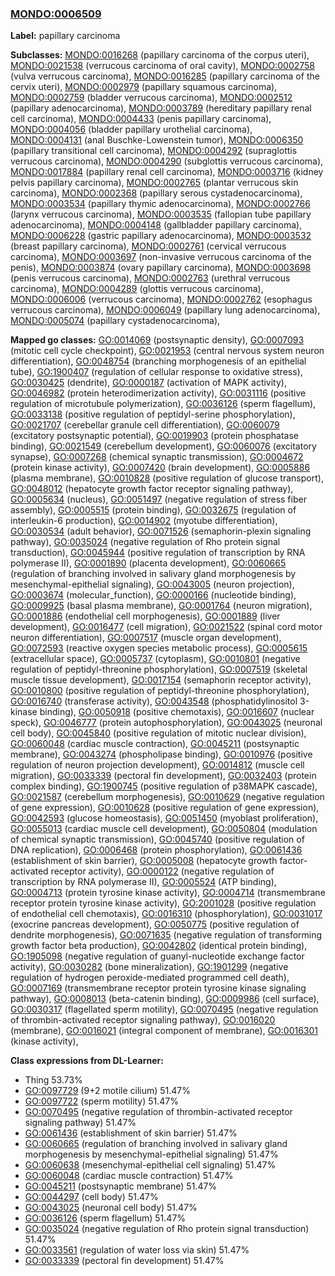 
### [MONDO:0006509](http://purl.obolibrary.org/obo/MONDO_0006509)
**Label:** papillary carcinoma

**Subclasses:** [MONDO:0016268](http://purl.obolibrary.org/obo/MONDO_0016268) (papillary carcinoma of the corpus uteri), [MONDO:0021538](http://purl.obolibrary.org/obo/MONDO_0021538) (verrucous carcinoma of oral cavity), [MONDO:0002758](http://purl.obolibrary.org/obo/MONDO_0002758) (vulva verrucous carcinoma), [MONDO:0016285](http://purl.obolibrary.org/obo/MONDO_0016285) (papillary carcinoma of the cervix uteri), [MONDO:0002979](http://purl.obolibrary.org/obo/MONDO_0002979) (papillary squamous carcinoma), [MONDO:0002759](http://purl.obolibrary.org/obo/MONDO_0002759) (bladder verrucous carcinoma), [MONDO:0002512](http://purl.obolibrary.org/obo/MONDO_0002512) (papillary adenocarcinoma), [MONDO:0003789](http://purl.obolibrary.org/obo/MONDO_0003789) (hereditary papillary renal cell carcinoma), [MONDO:0004433](http://purl.obolibrary.org/obo/MONDO_0004433) (penis papillary carcinoma), [MONDO:0004056](http://purl.obolibrary.org/obo/MONDO_0004056) (bladder papillary urothelial carcinoma), [MONDO:0004131](http://purl.obolibrary.org/obo/MONDO_0004131) (anal Buschke-Lowenstein tumor), [MONDO:0006350](http://purl.obolibrary.org/obo/MONDO_0006350) (papillary transitional cell carcinoma), [MONDO:0004292](http://purl.obolibrary.org/obo/MONDO_0004292) (supraglottis verrucous carcinoma), [MONDO:0004290](http://purl.obolibrary.org/obo/MONDO_0004290) (subglottis verrucous carcinoma), [MONDO:0017884](http://purl.obolibrary.org/obo/MONDO_0017884) (papillary renal cell carcinoma), [MONDO:0003716](http://purl.obolibrary.org/obo/MONDO_0003716) (kidney pelvis papillary carcinoma), [MONDO:0002765](http://purl.obolibrary.org/obo/MONDO_0002765) (plantar verrucous skin carcinoma), [MONDO:0002368](http://purl.obolibrary.org/obo/MONDO_0002368) (papillary serous cystadenocarcinoma), [MONDO:0003534](http://purl.obolibrary.org/obo/MONDO_0003534) (papillary thymic adenocarcinoma), [MONDO:0002766](http://purl.obolibrary.org/obo/MONDO_0002766) (larynx verrucous carcinoma), [MONDO:0003535](http://purl.obolibrary.org/obo/MONDO_0003535) (fallopian tube papillary adenocarcinoma), [MONDO:0004148](http://purl.obolibrary.org/obo/MONDO_0004148) (gallbladder papillary carcinoma), [MONDO:0006228](http://purl.obolibrary.org/obo/MONDO_0006228) (gastric papillary adenocarcinoma), [MONDO:0003532](http://purl.obolibrary.org/obo/MONDO_0003532) (breast papillary carcinoma), [MONDO:0002761](http://purl.obolibrary.org/obo/MONDO_0002761) (cervical verrucous carcinoma), [MONDO:0003697](http://purl.obolibrary.org/obo/MONDO_0003697) (non-invasive verrucous carcinoma of the penis), [MONDO:0003874](http://purl.obolibrary.org/obo/MONDO_0003874) (ovary papillary carcinoma), [MONDO:0003698](http://purl.obolibrary.org/obo/MONDO_0003698) (penis verrucous carcinoma), [MONDO:0002763](http://purl.obolibrary.org/obo/MONDO_0002763) (urethral verrucous carcinoma), [MONDO:0004289](http://purl.obolibrary.org/obo/MONDO_0004289) (glottis verrucous carcinoma), [MONDO:0006006](http://purl.obolibrary.org/obo/MONDO_0006006) (verrucous carcinoma), [MONDO:0002762](http://purl.obolibrary.org/obo/MONDO_0002762) (esophagus verrucous carcinoma), [MONDO:0006049](http://purl.obolibrary.org/obo/MONDO_0006049) (papillary lung adenocarcinoma), [MONDO:0005074](http://purl.obolibrary.org/obo/MONDO_0005074) (papillary cystadenocarcinoma), 

**Mapped go classes:** [GO:0014069](http://purl.obolibrary.org/obo/GO_0014069) (postsynaptic density), [GO:0007093](http://purl.obolibrary.org/obo/GO_0007093) (mitotic cell cycle checkpoint), [GO:0021953](http://purl.obolibrary.org/obo/GO_0021953) (central nervous system neuron differentiation), [GO:0048754](http://purl.obolibrary.org/obo/GO_0048754) (branching morphogenesis of an epithelial tube), [GO:1900407](http://purl.obolibrary.org/obo/GO_1900407) (regulation of cellular response to oxidative stress), [GO:0030425](http://purl.obolibrary.org/obo/GO_0030425) (dendrite), [GO:0000187](http://purl.obolibrary.org/obo/GO_0000187) (activation of MAPK activity), [GO:0046982](http://purl.obolibrary.org/obo/GO_0046982) (protein heterodimerization activity), [GO:0031116](http://purl.obolibrary.org/obo/GO_0031116) (positive regulation of microtubule polymerization), [GO:0036126](http://purl.obolibrary.org/obo/GO_0036126) (sperm flagellum), [GO:0033138](http://purl.obolibrary.org/obo/GO_0033138) (positive regulation of peptidyl-serine phosphorylation), [GO:0021707](http://purl.obolibrary.org/obo/GO_0021707) (cerebellar granule cell differentiation), [GO:0060079](http://purl.obolibrary.org/obo/GO_0060079) (excitatory postsynaptic potential), [GO:0019903](http://purl.obolibrary.org/obo/GO_0019903) (protein phosphatase binding), [GO:0021549](http://purl.obolibrary.org/obo/GO_0021549) (cerebellum development), [GO:0060076](http://purl.obolibrary.org/obo/GO_0060076) (excitatory synapse), [GO:0007268](http://purl.obolibrary.org/obo/GO_0007268) (chemical synaptic transmission), [GO:0004672](http://purl.obolibrary.org/obo/GO_0004672) (protein kinase activity), [GO:0007420](http://purl.obolibrary.org/obo/GO_0007420) (brain development), [GO:0005886](http://purl.obolibrary.org/obo/GO_0005886) (plasma membrane), [GO:0010828](http://purl.obolibrary.org/obo/GO_0010828) (positive regulation of glucose transport), [GO:0048012](http://purl.obolibrary.org/obo/GO_0048012) (hepatocyte growth factor receptor signaling pathway), [GO:0005634](http://purl.obolibrary.org/obo/GO_0005634) (nucleus), [GO:0051497](http://purl.obolibrary.org/obo/GO_0051497) (negative regulation of stress fiber assembly), [GO:0005515](http://purl.obolibrary.org/obo/GO_0005515) (protein binding), [GO:0032675](http://purl.obolibrary.org/obo/GO_0032675) (regulation of interleukin-6 production), [GO:0014902](http://purl.obolibrary.org/obo/GO_0014902) (myotube differentiation), [GO:0030534](http://purl.obolibrary.org/obo/GO_0030534) (adult behavior), [GO:0071526](http://purl.obolibrary.org/obo/GO_0071526) (semaphorin-plexin signaling pathway), [GO:0035024](http://purl.obolibrary.org/obo/GO_0035024) (negative regulation of Rho protein signal transduction), [GO:0045944](http://purl.obolibrary.org/obo/GO_0045944) (positive regulation of transcription by RNA polymerase II), [GO:0001890](http://purl.obolibrary.org/obo/GO_0001890) (placenta development), [GO:0060665](http://purl.obolibrary.org/obo/GO_0060665) (regulation of branching involved in salivary gland morphogenesis by mesenchymal-epithelial signaling), [GO:0043005](http://purl.obolibrary.org/obo/GO_0043005) (neuron projection), [GO:0003674](http://purl.obolibrary.org/obo/GO_0003674) (molecular_function), [GO:0000166](http://purl.obolibrary.org/obo/GO_0000166) (nucleotide binding), [GO:0009925](http://purl.obolibrary.org/obo/GO_0009925) (basal plasma membrane), [GO:0001764](http://purl.obolibrary.org/obo/GO_0001764) (neuron migration), [GO:0001886](http://purl.obolibrary.org/obo/GO_0001886) (endothelial cell morphogenesis), [GO:0001889](http://purl.obolibrary.org/obo/GO_0001889) (liver development), [GO:0016477](http://purl.obolibrary.org/obo/GO_0016477) (cell migration), [GO:0021522](http://purl.obolibrary.org/obo/GO_0021522) (spinal cord motor neuron differentiation), [GO:0007517](http://purl.obolibrary.org/obo/GO_0007517) (muscle organ development), [GO:0072593](http://purl.obolibrary.org/obo/GO_0072593) (reactive oxygen species metabolic process), [GO:0005615](http://purl.obolibrary.org/obo/GO_0005615) (extracellular space), [GO:0005737](http://purl.obolibrary.org/obo/GO_0005737) (cytoplasm), [GO:0010801](http://purl.obolibrary.org/obo/GO_0010801) (negative regulation of peptidyl-threonine phosphorylation), [GO:0007519](http://purl.obolibrary.org/obo/GO_0007519) (skeletal muscle tissue development), [GO:0017154](http://purl.obolibrary.org/obo/GO_0017154) (semaphorin receptor activity), [GO:0010800](http://purl.obolibrary.org/obo/GO_0010800) (positive regulation of peptidyl-threonine phosphorylation), [GO:0016740](http://purl.obolibrary.org/obo/GO_0016740) (transferase activity), [GO:0043548](http://purl.obolibrary.org/obo/GO_0043548) (phosphatidylinositol 3-kinase binding), [GO:0050918](http://purl.obolibrary.org/obo/GO_0050918) (positive chemotaxis), [GO:0016607](http://purl.obolibrary.org/obo/GO_0016607) (nuclear speck), [GO:0046777](http://purl.obolibrary.org/obo/GO_0046777) (protein autophosphorylation), [GO:0043025](http://purl.obolibrary.org/obo/GO_0043025) (neuronal cell body), [GO:0045840](http://purl.obolibrary.org/obo/GO_0045840) (positive regulation of mitotic nuclear division), [GO:0060048](http://purl.obolibrary.org/obo/GO_0060048) (cardiac muscle contraction), [GO:0045211](http://purl.obolibrary.org/obo/GO_0045211) (postsynaptic membrane), [GO:0043274](http://purl.obolibrary.org/obo/GO_0043274) (phospholipase binding), [GO:0010976](http://purl.obolibrary.org/obo/GO_0010976) (positive regulation of neuron projection development), [GO:0014812](http://purl.obolibrary.org/obo/GO_0014812) (muscle cell migration), [GO:0033339](http://purl.obolibrary.org/obo/GO_0033339) (pectoral fin development), [GO:0032403](http://purl.obolibrary.org/obo/GO_0032403) (protein complex binding), [GO:1900745](http://purl.obolibrary.org/obo/GO_1900745) (positive regulation of p38MAPK cascade), [GO:0021587](http://purl.obolibrary.org/obo/GO_0021587) (cerebellum morphogenesis), [GO:0010629](http://purl.obolibrary.org/obo/GO_0010629) (negative regulation of gene expression), [GO:0010628](http://purl.obolibrary.org/obo/GO_0010628) (positive regulation of gene expression), [GO:0042593](http://purl.obolibrary.org/obo/GO_0042593) (glucose homeostasis), [GO:0051450](http://purl.obolibrary.org/obo/GO_0051450) (myoblast proliferation), [GO:0055013](http://purl.obolibrary.org/obo/GO_0055013) (cardiac muscle cell development), [GO:0050804](http://purl.obolibrary.org/obo/GO_0050804) (modulation of chemical synaptic transmission), [GO:0045740](http://purl.obolibrary.org/obo/GO_0045740) (positive regulation of DNA replication), [GO:0006468](http://purl.obolibrary.org/obo/GO_0006468) (protein phosphorylation), [GO:0061436](http://purl.obolibrary.org/obo/GO_0061436) (establishment of skin barrier), [GO:0005008](http://purl.obolibrary.org/obo/GO_0005008) (hepatocyte growth factor-activated receptor activity), [GO:0000122](http://purl.obolibrary.org/obo/GO_0000122) (negative regulation of transcription by RNA polymerase II), [GO:0005524](http://purl.obolibrary.org/obo/GO_0005524) (ATP binding), [GO:0004713](http://purl.obolibrary.org/obo/GO_0004713) (protein tyrosine kinase activity), [GO:0004714](http://purl.obolibrary.org/obo/GO_0004714) (transmembrane receptor protein tyrosine kinase activity), [GO:2001028](http://purl.obolibrary.org/obo/GO_2001028) (positive regulation of endothelial cell chemotaxis), [GO:0016310](http://purl.obolibrary.org/obo/GO_0016310) (phosphorylation), [GO:0031017](http://purl.obolibrary.org/obo/GO_0031017) (exocrine pancreas development), [GO:0050775](http://purl.obolibrary.org/obo/GO_0050775) (positive regulation of dendrite morphogenesis), [GO:0071635](http://purl.obolibrary.org/obo/GO_0071635) (negative regulation of transforming growth factor beta production), [GO:0042802](http://purl.obolibrary.org/obo/GO_0042802) (identical protein binding), [GO:1905098](http://purl.obolibrary.org/obo/GO_1905098) (negative regulation of guanyl-nucleotide exchange factor activity), [GO:0030282](http://purl.obolibrary.org/obo/GO_0030282) (bone mineralization), [GO:1901299](http://purl.obolibrary.org/obo/GO_1901299) (negative regulation of hydrogen peroxide-mediated programmed cell death), [GO:0007169](http://purl.obolibrary.org/obo/GO_0007169) (transmembrane receptor protein tyrosine kinase signaling pathway), [GO:0008013](http://purl.obolibrary.org/obo/GO_0008013) (beta-catenin binding), [GO:0009986](http://purl.obolibrary.org/obo/GO_0009986) (cell surface), [GO:0030317](http://purl.obolibrary.org/obo/GO_0030317) (flagellated sperm motility), [GO:0070495](http://purl.obolibrary.org/obo/GO_0070495) (negative regulation of thrombin-activated receptor signaling pathway), [GO:0016020](http://purl.obolibrary.org/obo/GO_0016020) (membrane), [GO:0016021](http://purl.obolibrary.org/obo/GO_0016021) (integral component of membrane), [GO:0016301](http://purl.obolibrary.org/obo/GO_0016301) (kinase activity), 

**Class expressions from DL-Learner:**

- Thing 53.73%
- [GO:0097729](http://purl.obolibrary.org/obo/GO_0097729) (9+2 motile cilium) 51.47%
- [GO:0097722](http://purl.obolibrary.org/obo/GO_0097722) (sperm motility) 51.47%
- [GO:0070495](http://purl.obolibrary.org/obo/GO_0070495) (negative regulation of thrombin-activated receptor signaling pathway) 51.47%
- [GO:0061436](http://purl.obolibrary.org/obo/GO_0061436) (establishment of skin barrier) 51.47%
- [GO:0060665](http://purl.obolibrary.org/obo/GO_0060665) (regulation of branching involved in salivary gland morphogenesis by mesenchymal-epithelial signaling) 51.47%
- [GO:0060638](http://purl.obolibrary.org/obo/GO_0060638) (mesenchymal-epithelial cell signaling) 51.47%
- [GO:0060048](http://purl.obolibrary.org/obo/GO_0060048) (cardiac muscle contraction) 51.47%
- [GO:0045211](http://purl.obolibrary.org/obo/GO_0045211) (postsynaptic membrane) 51.47%
- [GO:0044297](http://purl.obolibrary.org/obo/GO_0044297) (cell body) 51.47%
- [GO:0043025](http://purl.obolibrary.org/obo/GO_0043025) (neuronal cell body) 51.47%
- [GO:0036126](http://purl.obolibrary.org/obo/GO_0036126) (sperm flagellum) 51.47%
- [GO:0035024](http://purl.obolibrary.org/obo/GO_0035024) (negative regulation of Rho protein signal transduction) 51.47%
- [GO:0033561](http://purl.obolibrary.org/obo/GO_0033561) (regulation of water loss via skin) 51.47%
- [GO:0033339](http://purl.obolibrary.org/obo/GO_0033339) (pectoral fin development) 51.47%


